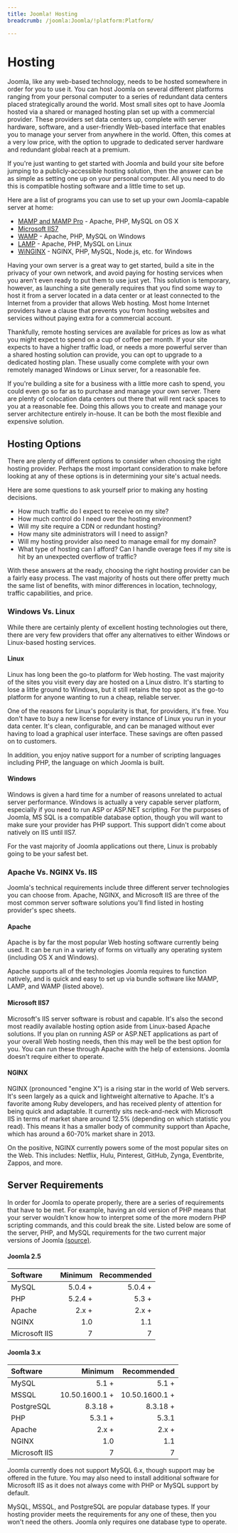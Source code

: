 ```yaml
---
title: Joomla! Hosting
breadcrumb: /joomla:Joomla/!platform:Platform/

---
```


Hosting
======
Joomla, like any web-based technology, needs to be hosted somewhere in order for you to use it. You can host Joomla on several different platforms ranging from your personal computer to a series of redundant data centers placed strategically around the world. Most small sites opt to have Joomla hosted via a shared or managed hosting plan set up with a commercial provider. These providers set data centers up, complete with server hardware, software, and a user-friendly Web-based interface that enables you to manage your server from anywhere in the world. Often, this comes at a very low price, with the option to upgrade to dedicated server hardware and redundant global reach at a premium.

If you're just wanting to get started with Joomla and build your site before jumping to a publicly-accessible hosting solution, then the answer can be as simple as setting one up on your personal computer. All you need to do this is compatible hosting software and a little time to set up. 

Here are a list of programs you can use to set up your own Joomla-capable server at home:
* [MAMP and MAMP Pro](http://www.mamp.info/en/index.html) - Apache, PHP, MySQL on OS X
* [Microsoft IIS7](http://www.iis.net/)
* [WAMP](http://www.wampserver.com/en/) - Apache, PHP, MySQL on Windows
* [LAMP](http://en.wikipedia.org/wiki/LAMP_%28software_bundle%29) - Apache, PHP, MySQL on Linux
* [WiNGINX](http://wiNGINX.com/) - NGINX, PHP, MySQL, Node.js, etc. for Windows

Having your own server is a great way to get started, build a site in the privacy of your own network, and avoid paying for hosting services when you aren't even ready to put them to use just yet. This solution is temporary, however, as launching a site generally requires that you find some way to host it from a server located in a data center or at least connected to the Internet from a provider that allows Web hosting. Most home Internet providers have a clause that prevents you from hosting websites and services without paying extra for a commercial account.

Thankfully, remote hosting services are available for prices as low as what you might expect to spend on a cup of coffee per month. If your site expects to have a higher traffic load, or needs a more powerful server than a shared hosting solution can provide, you can opt to upgrade to a dedicated hosting plan. These usually come complete with your own remotely managed Windows or Linux server, for a reasonable fee.

If you're building a site for a business with a little more cash to spend, you could even go so far as to purchase and manage your own server. There are plenty of colocation data centers out there that will rent rack spaces to you at a reasonable fee. Doing this allows you to create and manage your server architecture entirely in-house. It can be both the most flexible and expensive solution.

Hosting Options
--------------
There are plenty of different options to consider when choosing the right hosting provider. Perhaps the most important consideration to make before looking at any of these options is in determining your site's actual needs.

Here are some questions to ask yourself prior to making any hosting decisions.
* How much traffic do I expect to receive on my site?
* How much control do I need over the hosting environment?
* Will my site require a CDN or redundant hosting?
* How many site administrators will I need to assign?
* Will my hosting provider also need to manage email for my domain?
* What type of hosting can I afford? Can I handle overage fees if my site is hit by an unexpected overflow of traffic?

With these answers at the ready, choosing the right hosting provider can be a fairly easy process. The vast majority of hosts out there offer pretty much the same list of benefits, with minor differences in location, technology, traffic capabilities, and price.

### Windows Vs. Linux
While there are certainly plenty of excellent hosting technologies out there, there are very few providers that offer any alternatives to either Windows or Linux-based hosting services.

#### Linux
Linux has long been the go-to platform for Web hosting. The vast majority of the sites you visit every day are hosted on a Linux distro. It's starting to lose a little ground to Windows, but it still retains the top spot as the go-to platform for anyone wanting to run a cheap, reliable server.

One of the reasons for Linux's popularity is that, for providers, it's free. You don't have to buy a new license for every instance of Linux you run in your data center. It's clean, configurable, and can be managed without ever having to load a graphical user interface. These savings are often passed on to customers.

In addition, you enjoy native support for a number of scripting languages including PHP, the language on which Joomla is built.

#### Windows
Windows is given a hard time for a number of reasons unrelated to actual server performance. Windows is actually a very capable server platform, especially if you need to run ASP or ASP.NET scripting. For the purposes of Joomla, MS SQL is a compatible database option, though you will want to make sure your provider has PHP support. This support didn't come about natively on IIS until IIS7.

For the vast majority of Joomla applications out there, Linux is probably going to be your safest bet.

### Apache Vs. NGINX Vs. IIS
Joomla's technical requirements include three different server technologies you can choose from. Apache, NGINX, and Microsoft IIS are three of the most common server software solutions you'll find listed in hosting provider's spec sheets.

#### Apache
Apache is by far the most popular Web hosting software currently being used. It can be run in a variety of forms on virtually any operating system (including OS X and Windows).

Apache supports all of the technologies Joomla requires to function natively, and is quick and easy to set up via bundle software like MAMP, LAMP, and WAMP (listed above).

#### Microsoft IIS7
Microsoft's IIS server software is robust and capable. It's also the second most readily available hosting option aside from Linux-based Apache solutions. If you plan on running ASP or ASP.NET applications as part of your overall Web hosting needs, then this may well be the best option for you. You can run these through Apache with the help of extensions. Joomla doesn't require either to operate.

#### NGINX
NGINX (pronounced "engine X") is a rising star in the world of Web servers. It's seen largely as a quick and lightweight alternative to Apache. It's a favorite among Ruby developers, and has received plenty of attention for being quick and adaptable. It currently sits neck-and-neck with Microsoft IIS in terms of market share around 12.5% (depending on which statistic you read). This means it has a smaller body of community support than Apache, which has around a 60-70% market share in 2013.

On the positive, NGINX currently powers some of the most popular sites on the Web. This includes: Netflix, Hulu, Pinterest, GitHub, Zynga, Eventbrite, Zappos, and more.


Server Requirements
--------------
In order for Joomla to operate properly, there are a series of requirements that have to be met. For example, having an old version of PHP means that your server wouldn't know how to interpret some of the more modern PHP scripting commands, and this could break the site. Listed below are some of the server, PHP, and MySQL requirements for the two current major versions of Joomla [(source)](http://www.joomla.org/technical-requirements.html).

#### Joomla 2.5
| Software      | Minimum       | Recommended |
| :------------ |--------------:| ---------:  |
| MySQL         | 5.0.4 +       | 5.0.4 +     |
| PHP           | 5.2.4 +       | 5.3 +       |
| Apache        | 2.x +         | 2.x +       |
| NGINX         | 1.0           | 1.1         |
| Microsoft IIS | 7             | 7           |

#### Joomla 3.x
| Software      | Minimum       |  Recommended  |
| :------------ |--------------:| ------------: |
| MySQL         | 5.1 +         | 5.1 +         |
| MSSQL         | 10.50.1600.1 +| 10.50.1600.1 +|
| PostgreSQL    | 8.3.18 +      | 8.3.18 +      |
| PHP           | 5.3.1 +       | 5.3.1         |
| Apache        | 2.x +         | 2.x +         |
| NGINX         | 1.0           | 1.1           |
| Microsoft IIS | 7             | 7             |

Joomla currently does not support MySQL 6.x, though support may be offered in the future. You may also need to install additional software for Microsoft IIS as it does not always come with PHP or MySQL support by default.

MySQL, MSSQL, and PostgreSQL are popular database types. If your hosting provider meets the requirements for any one of these, then you won't need the others. Joomla only requires one database type to operate.
